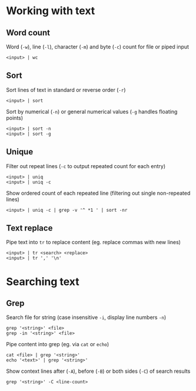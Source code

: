 # Working with text

## Word count

Word (`-w`), line (`-l`), character (`-m`) and byte (`-c`) count for file or piped input

    <input> | wc

## Sort

Sort lines of text in standard or reverse order (`-r`)

    <input> | sort

Sort by numerical (`-n`) or general numerical values (`-g` handles floating points)

    <input> | sort -n
    <input> | sort -g

## Unique

Filter out repeat lines (`-c` to output repeated count for each entry)

    <input> | uniq
    <input> | uniq -c

Show ordered count of each repeated line (filtering out single non-repeated lines)

    <input> | uniq -c | grep -v '^ *1 ' | sort -nr

## Text replace

Pipe text into `tr` to replace content (eg. replace commas with new lines)

    <input> | tr <search> <replace>
    <input> | tr ',' '\n'

# Searching text

## Grep

Search file for string (case insensitive `-i`, display line numbers `-n`)

    grep '<string>' <file>
    grep -in '<string>' <file>

Pipe content into grep (eg. via `cat` or `echo`)

    cat <file> | grep '<string>'
    echo '<text>' | grep '<string>'

Show context lines after (`-A`), before (`-B`) or both sides (`-C`) of search results

    grep '<string>' -C <line-count>
